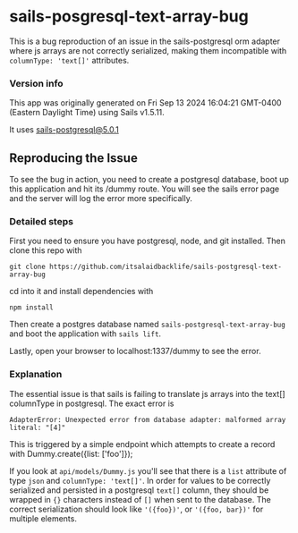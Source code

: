 # sails-posgresql-text-array-bug

This is a bug reproduction of an issue in the sails-postgresql orm adapter where js arrays are not correctly serialized, making them incompatible with `columnType: 'text[]'` attributes. 



### Version info

This app was originally generated on Fri Sep 13 2024 16:04:21 GMT-0400 (Eastern Daylight Time) using Sails v1.5.11.

It uses sails-postgresql@5.0.1

## Reproducing the Issue
To see the bug in action, you need to create a postgresql database, boot up this application and hit its /dummy route. You will see the sails error page and the server will log the error more specifically.

### Detailed steps

First you need to ensure you have postgresql, node, and git installed. Then clone this repo with

```
git clone https://github.com/itsalaidbacklife/sails-postgresql-text-array-bug
```

cd into it and install dependencies with

```
npm install
```

Then create a postgres database named `sails-postgresql-text-array-bug` and boot the application with `sails lift`.

Lastly, open your browser to localhost:1337/dummy to see the error.

### Explanation
The essential issue is that sails is failing to translate js arrays into the text[] columnType in postgresql. The exact error is
```
AdapterError: Unexpected error from database adapter: malformed array literal: "[4]"
```

This is triggered by a simple endpoint which attempts to create a record with Dummy.create({list: ['foo']});

If you look at `api/models/Dummy.js` you'll see that there is a `list` attribute of type `json` and `columnType: 'text[]'`. In order for values to be correctly serialized and persisted in a postgresql `text[]` column, they should be wrapped in `{}` characters instead of `[]` when sent to the database. The correct serialization should look like `'({foo})'`, or `'({foo, bar})'` for multiple elements.
